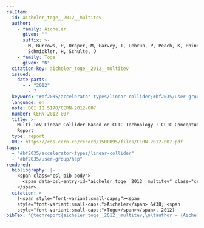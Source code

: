 ```yaml
---
cslItem:
  id: aicheler_toge__2012__multitev
  author:
    - family: Aicheler
      given: ""
      suffix: >-
        M, Burrows, P, Draper, M, Garvey, T, Lebrun, P, Peach, K, Phinney, N,
        Schmickler, H, Schulte, D
    - family: Toge
      given: "N"
  citation-key: aicheler_toge__2012__multitev
  issued:
    date-parts:
      - - "2012"
        - 7
  keyword: "#bf2035/accelerator-types/linear-collider;#bf2035/user-group/hep"
  language: en
  note: DOI 10.5170/CERN-2012-007
  number: CERN-2012-007
  title: >-
    Multi-TeV Linear Collider Based on CLIC Technology : CLIC Conceptual Design
    Report
  type: report
  URL: https://cds.cern.ch/record/1500095/files/CERN-2012-007.pdf
tags:
  - "#bf2035/accelerator-types/linear-collider"
  - "#bf2035/user-group/hep"
rendered:
  bibliography: |-
    <span class="csl-bib-body">
      <span data-csl-entry-id="aicheler_toge__2012__multitev" class="csl-entry"><span class='author-bib'>Aicheler, &#38; Toge, N.</span>. <span class='date-bib'>(2012)</span>. <span class='title'><i><b><span style="font-style:normal;">Multi-TeV Linear Collider Based on CLIC Technology : CLIC Conceptual Design Report</span></b></i></span> (CERN-2012-007). <span class='URL'><a href='https://cds.cern.ch/record/1500095/files/CERN-2012-007.pdf'>LINK</a></span></span>
    </span>
  citation: >-
    (<span style="font-variant:small-caps;"><span
    style="font-variant:small-caps;">Aicheler</span> &#38; <span
    style="font-variant:small-caps;">Toge</span></span>, 2012)
bibTex: "@techreport{aicheler_toge__2012__multitev,\n\tauthor = {Aicheler, M, Burrows, P, Draper, M, Garvey, T, Lebrun, P, Peach, K, Phinney, N, Schmickler, H, Schulte, D, and Toge, N},\n\tyear = {2012},\n\tmonth = {7},\n\tnote = {DOI 10.5170/CERN-2012-007},\n\tnumber = {CERN-2012-007},\n\ttitle = {Multi-{TeV} {Linear} {Collider} {Based} on {CLIC} {Technology} : CLIC {Conceptual} {Design} {Report}},\n\thowpublished = {https://cds.cern.ch/record/1500095/files/CERN-2012-007.pdf},\n}\n\n"
---
```

